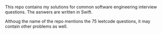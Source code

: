 This repo contains my solutions for common software engineering interview questions. The asnwers are written in Swift.

Althoug the name of the repo mentions the 75 leetcode questions, it may contain other problems as well.
